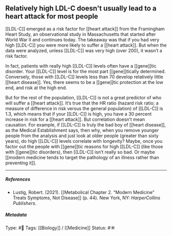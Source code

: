 ## Relatively high LDL-C doesn't usually lead to a heart attack for most people  # 

[[LDL-C]] emerged as a risk factor for [[heart attack]] from the Framingham Heart Study, an observational study in Massachusetts that started after World War II and continues today. The takeaway was that if you had very high [[LDL-C]] you were more likely to suffer a [[heart attack]]. But when the data were analyzed, unless [[LDL-C]] was very high (over 200), it wasn’t a risk factor. 

In fact, patients with really high [[LDL-C]] levels often have a [[gene]]tic disorder. Your [[LDL-C]] level is for the most part [[gene]]tically determined. Conversely, those with [[LDL-C]] levels less than 70 develop relatively little [[heart disease]]. Yes, there seems to be a [[gene]]tic protection at the low end, and risk at the high end. 

But for the rest of the population, [[LDL-C]] is not a great predictor of who will suffer a [[heart attack]]. It’s true that the HR ratio (hazard risk ratio; a measure of difference in risk versus the general population) of [[LDL-C]] is 1.3, which means that if your [[LDL-C]] is high, you have a 30 percent increase in risk for a [[heart attack]]. But correlation doesn’t mean causation. For example, if [[LDL-C]] is truly the bad boy of [[heart disease]], as the Medical Establishment says, then why, when you remove younger people from the analysis and just look at older people (greater than sixty years), do high [[LDL-C]] levels correlate with longevity? Maybe, once you factor out the people with [[gene]]tic reasons for high [[LDL-C]] (like those with [[gene]]tic disorders), then [[LDL-C]] isn’t really so bad. Or maybe [[modern medicine tends to target the pathology of an illness rather than preventing it]]. 

___

##### References

- Lustig, Robert. (2021). [[Metabolical Chapter 2. “Modern Medicine” Treats Symptoms, Not Disease]] (p. 44). New York, NY: _HarperCollins Publishers_.

##### Metadata

Type: #🔴 
Tags: [[Biology]] / [[Medicine]]
Status: #☀️ 